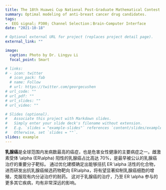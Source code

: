 ```yaml
---
title: The 18th Huawei Cup National Post-Graduate Mathematical Contest in Modeling (GMCM),  Chinese Graduate Innovation Practice Series Competition, Successful participation award
summary: Optimal modeling of anti-breast cancer drug candidates.
tags:
-  EEG signal; P300; Channel Selection；Brain-Computer Interface
date: "2021-10-18"

# Optional external URL for project (replaces project detail page).
external_link: ""

image:
  caption: Photo by Dr. Lingyu Li
  focal_point: Smart

# links:
# - icon: twitter
  # icon_pack: fab
  # name: Follow
  # url: https://twitter.com/georgecushen
# url_code: ""
# url_pdf: ""
# url_slides: ""
# url_video: ""

# Slides (optional).
#   Associate this project with Markdown slides.
#   Simply enter your slide deck's filename without extension.
#   E.g. `slides = "example-slides"` references `content/slides/example-slides.md`.
#   Otherwise, set `slides = ""`.
slides: example
---
```


**乳腺癌**是全球范围内发病数最高的癌症，也是危害女性健康的主要病症之一。雌激素受体 \alpha (ER\alpha) 阳性的乳腺癌占比高达 70\%，是最早被公认的乳腺癌治疗的重要分子靶标。
通过优化建模确定出能够拮抗 ER \alpha 活性的化合物，进而研发出抗乳腺癌候选药物靶向 ER\alpha，将有望显著抑制乳腺癌细胞的增殖，克服现有内分泌治疗的耐药。
这对于乳腺癌的治疗，乃至 ER \alpha 参与的更多其它疾病，均有非常深远的影响。